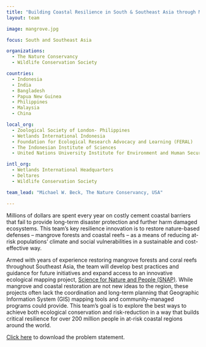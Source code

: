 ```yaml
---
title: "Building Coastal Resilience in South & Southeast Asia through Mangrove Restoration for Risk Reduction"
layout: team

image: mangrove.jpg

focus: South and Southeast Asia

organizations:
  - The Nature Conservancy
  - Wildlife Conservation Society

countries: 
  - Indonesia
  - India
  - Bangladesh
  - Papua New Guinea
  - Philippines
  - Malaysia
  - China

local_org:
  - Zoological Society of London- Philippines
  - Wetlands International Indonesia
  - Foundation for Ecological Research Advocacy and Learning (FERAL)
  - The Indonesian Institute of Sciences
  - United Nations University Institute for Environment and Human Security

intl_org:
  - Wetlands International Headquarters
  - Deltares
  - Wildlife Conservation Society

team_lead: "Michael W. Beck, The Nature Conservancy, USA"

---
```


Millions of dollars are spent every year on costly cement coastal barriers that fail to provide long-term disaster protection and further harm damaged ecosystems. This team’s key resilience innovation is to restore nature-based defenses – mangrove forests and coastal reefs – as a means of reducing at-risk populations’ climate and social vulnerabilities in a sustainable and cost-effective way. 

Armed with years of experience restoring mangrove forests and coral reefs throughout Southeast Asia, the team will develop best practices and guidance for future initiatives and expand access to an innovative ecological mapping project, [Science for Nature and People (SNAP)](http://www.snap.is/groups/coastal-defenses/). While mangrove and coastal restoration are not new ideas to the region, these projects often lack the coordination and long-term planning that Geographic Information System (GIS) mapping tools and community-managed programs could provide. This team’s goal is to explore the best ways to achieve both ecological conservation and risk-reduction in a way that builds critical resilience for over 200 million people in at-risk coastal regions around the world.

[Click here](http://www.globalresiliencepartnership.org/assets/downloads/Mangrove-Revised-Problem-Statement.pdf) to download the problem statement.